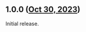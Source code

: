 ## 1.0.0 ([Oct 30, 2023](https://github.com/ramensoftware/windhawk-mods/blob/b84239fc7a1c98e111d1b508541ffd5c32c8158b/mods/notepad-clientedge.wh.cpp))

Initial release.
